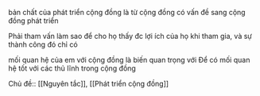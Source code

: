 bản chất của phát triển cộng đồng là từ cộng đồng có vấn đề sang cộng đồng phát triển

Phải tham vấn làm sao để cho họ thấy đc lợi ích của họ khi tham gia, và sự thành công đó chỉ có 

mối quan hệ của em với cộng đồng là biến quan trọng với 
Để có mối quan hệ tốt với các thủ lĩnh trong cộng đồng 

Chủ đề:: [[Nguyên tắc]], [[Phát triển cộng đồng]]
